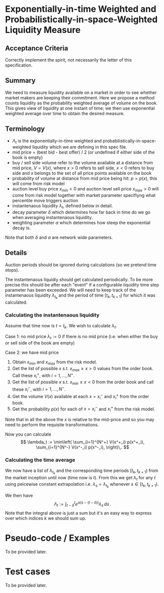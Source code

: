 # Exponentially-in-time Weighted and Probabilistically-in-space-Weighted Liquidity Measure

## Acceptance Criteria
Correctly implement the spirit, not necessarily the letter of this specification.

## Summary
We need to measure liquidity available on a market in order to see whether market makers are keeping 
their commitment. 
Here we propose a method counts liquidity as the probability weighted average of volume on the book. 
This gives view of liquidity at one instant of time; we then use exponential weighted average over time to obtain the desired measure.

## Terminology
- $\Lambda_t$ is the exponentially-in-time weighted and probabilistically-in-space-weighted liquidity which we are defining in this spec file.
- mid price = (best bid - best offer) / 2 (or undefined if either side of the book is empty)
- buy / sell side volume refer to the volume available at a distance from mid price, $V = V(x)$, where $x > 0$ refers to sell side, $x < 0$ refers to buy side and $x$ belongs to the set of all price points available on the book
- probability of volume at distance from mid price being hit: $p = p(x)$, this will come from risk model
- auction level buy price $x_{min} < 0$ and auction level sell price $x_{max} > 0$ will come from risk model together with market parameter specifiyng what percentile move triggers auction  
- instantenaous liquidity $\lambda_t$, defined below in detail.
- decay parameter $\delta$ which determines how far back in time do we go when averaging instantenaous liquidity.
- weighting parameter $\alpha$ which determines how steep the exponential decay is.

Note that both $\delta$ and $\alpha$  are network wide parameters.

## Details
Auction periods should be ignored during calculations (so we pretend time stops).

The instantenaous liquidiy should get calculated periodically.
To be more precise this should be after each "event" if a configurable liquidity time step parameter has been exceeded. 
We will need to keep track of the instantenaous liquidity $\lambda_{t_k}$ and the period of time $[t_k,t_{k+1})$ for which it was calculated.

### Calculating the instantenaous liquidity

Assume that time now is $t = t_k$. We wish to calculate $\lambda_t$.

Case 1: no mid price
$\lambda_t := 0$ if there is no mid price (i.e. when either the buy or sell side of the book are empty)

Case 2: we have mid price
1. Obtain $x_{min}$ and $x_{max}$ from the risk model. 
1. Get the list of possible $x$ s.t. $x_{max} \geq x > 0$ values from the order book. Call these $x^+_i$, with $i = 1,\ldots,N^+$. 
1. Get the list of possible $x$ s.t. $x_{min} \leq x < 0$ from the order book and call these $x^-_i$, with $i = 1, \ldots , N^-$. 
1. Get the volume $V(x)$ available at each $x = x^-_i$ and $x^+_i$ from the order book.
1. Get the probability $p(x)$ for each of $x = x^-_i$ and $x^+_i$ from the risk model. 

Note that in all the above the $x$ is relative to the mid-price and so you may need to perform the requisite transformations.

Now you can calculate 
$$
\lambda_t := 
\min\left(
    \sum_{i=1}^{N^+} V(x^+_i) p(x^+_i), 
    \sum_{i=1}^{N^-} V(x^-_i) p(x^-_i), 
\right)\,.
$$

### Calculating the time average

We now have a list of $\lambda_{t_k}$ and the corresponding time periods $[t_k,t_{k+1})$ from the market inception until now (time now is $t$). 
From this we get $\lambda_t$ for any $t$ using peicewise constant extrapolation i.e. $\lambda_s = \lambda_{t_k}$ whenever $s \in [t_k, t_{k+1})$.

We then have 
$$
\Lambda_t := \int_{t-\delta}^t e^{\alpha (s - (t-\delta))} \lambda_s \,ds\,.
$$
Note that the integral above is just a sum but it's an easy way to express over which indices $`k`$ we should sum up.


# Pseudo-code / Examples

To be provided later.

# Test cases

To be provided later.

